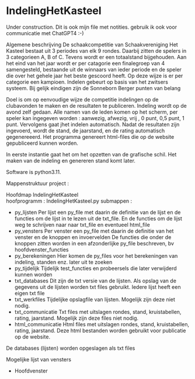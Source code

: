 # IndelingHetKasteel

Under construction.  Dit is ook mijn file met notities. gebruik ik ook voor communicatie met ChatGPT4 :-)
 
Algemene beschrijving
De schaakcompetitie van Schaakvereniging Het Kasteel bestaat uit 3 periodes van elk 9 rondes. Daarbij zitten de spelers in 3 categorieen A, B of C. Tevens wordt er een totaalstand bijgehouden. Aan het eind van het jaar wordt er per catagorie een finalegroep van 4 samengesteld, bestaande uit de winnaars van ieder periode en de speler die over het gehele jaar het beste gescoord heeft. Op deze wijze is er per categorie een kampioen. 
Indelen gebeurt op basis van het zwitsers systeem. Bij gelijk eindigen zijn de Sonneborn Berger punten van belang


Doel is om op eenvoudige wijze de competitie indelingen op de clubavonden te maken en de resultaten te publiceren.
Indeling wordt op de avond zelf gedaan. Alle namen van de leden komen op het scherm, per speler kan ingegeven worden : aanwezig, afwezig, vrij , 0 punt, 0,5 punt, 1 punt.  Vervolgens gaat jhet indelen automatisch. Nadat de resultaten zijn ingevoerd, wordt de stand, de jaarstand, en de rating automatisch gegenereeerd. 
Het programma genereert html-files die op de website gepubliceerd kunnen worden.


In eerste instantie gaat het om het opzetten van de grafische schil. Het maken van de indeling en genereren stand komt later. 

Software is python3.11.  

Mappenstruktuur project :

Hoofdmap IndelingHetKasteel    
    hoofprogramm :  IndelingHetKasteel.py
submappen :
- py_lijsten
     Per lijst een py_file met daarin de definitie van de lijst en de functies om de lijst in te lezen uit de txt_file. 
     En de functies om de lijst weg te schrijven naar naar txt_file en eventueel html_file
- py_vensters
     Per venster een py_file met daarin de definitie van het venster en de knoppen en invoervelden
     De functies die onder de knoppen zitten worden in een afzonderlijke py_file beschreven, bv hoofdvenster_functies
- py_berekeningen
     Hier komen de py_files voor het berekeningen van indeling, standen enz. later uit te zoeken
- py_tijdelijk
     Tijdelijk test_functies en probeersels die later verwijderd kunnen worden     
- txt_databases
     Dit zijn de txt versie van de lijsten. Als opslag van de gegevens uit de lijsten worden txt files gebruikt. Iedere lijst heeft een eigen txt file
- txt_werkfiles
     Tijdelijke opslagfile van lijsten. Mogelijk zijn deze niet nodig.
- txt_communicatie
     Txt files met uitslagen rondes, stand, kruistabellen, rating, jaarstand. Mogelijk zijn deze files niet nodig.
- html_communicatie
     Html files met uitslagen rondes, stand, kruistabellen, rating, jaarstand. Deze html bestanden worden gebruikt voor publicatie op de website.

De databases (lijsten) worden opgeslagen als txt files

Mogelijke lijst van vensters
- Hoofdvenster
